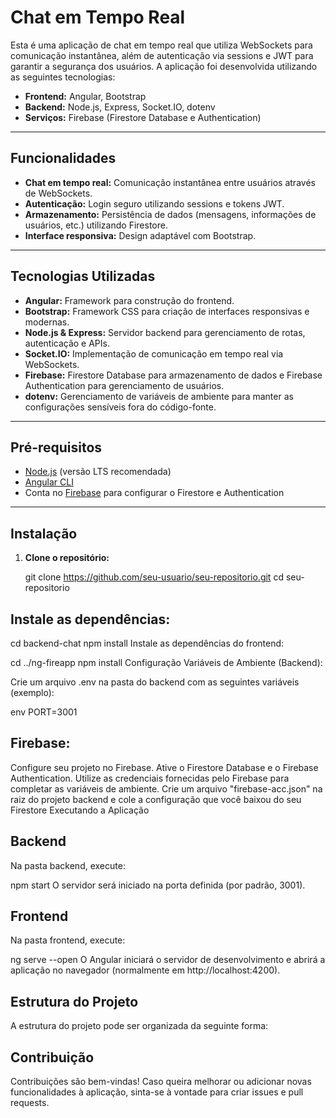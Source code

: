 # Chat em Tempo Real

Esta é uma aplicação de chat em tempo real que utiliza WebSockets para comunicação instantânea, além de autenticação via sessions e JWT para garantir a segurança dos usuários. A aplicação foi desenvolvida utilizando as seguintes tecnologias:

- **Frontend:** Angular, Bootstrap
- **Backend:** Node.js, Express, Socket.IO, dotenv
- **Serviços:** Firebase (Firestore Database e Authentication)

---

## Funcionalidades

- **Chat em tempo real:** Comunicação instantânea entre usuários através de WebSockets.
- **Autenticação:** Login seguro utilizando sessions e tokens JWT.
- **Armazenamento:** Persistência de dados (mensagens, informações de usuários, etc.) utilizando Firestore.
- **Interface responsiva:** Design adaptável com Bootstrap.

---

## Tecnologias Utilizadas

- **Angular:** Framework para construção do frontend.
- **Bootstrap:** Framework CSS para criação de interfaces responsivas e modernas.
- **Node.js & Express:** Servidor backend para gerenciamento de rotas, autenticação e APIs.
- **Socket.IO:** Implementação de comunicação em tempo real via WebSockets.
- **Firebase:** Firestore Database para armazenamento de dados e Firebase Authentication para gerenciamento de usuários.
- **dotenv:** Gerenciamento de variáveis de ambiente para manter as configurações sensíveis fora do código-fonte.

---

## Pré-requisitos

- [Node.js](https://nodejs.org/) (versão LTS recomendada)
- [Angular CLI](https://angular.io/cli)
- Conta no [Firebase](https://firebase.google.com/) para configurar o Firestore e Authentication

---

## Instalação

1. **Clone o repositório:**

   git clone https://github.com/seu-usuario/seu-repositorio.git
   cd seu-repositorio
   
## Instale as dependências:

cd backend-chat
npm install
Instale as dependências do frontend:

cd ../ng-fireapp
npm install
Configuração
Variáveis de Ambiente (Backend):

Crie um arquivo .env na pasta do backend com as seguintes variáveis (exemplo):

env
PORT=3001

## Firebase:

Configure seu projeto no Firebase.
Ative o Firestore Database e o Firebase Authentication.
Utilize as credenciais fornecidas pelo Firebase para completar as variáveis de ambiente.
Crie um arquivo "firebase-acc.json" na raiz do projeto backend e cole a configuração que você baixou do seu Firestore
Executando a Aplicação

## Backend
Na pasta backend, execute:

npm start
O servidor será iniciado na porta definida (por padrão, 3001).

## Frontend
Na pasta frontend, execute:

ng serve --open
O Angular iniciará o servidor de desenvolvimento e abrirá a aplicação no navegador (normalmente em http://localhost:4200).

## Estrutura do Projeto
A estrutura do projeto pode ser organizada da seguinte forma:

## Contribuição
Contribuições são bem-vindas! Caso queira melhorar ou adicionar novas funcionalidades à aplicação, sinta-se à vontade para criar issues e pull requests.

